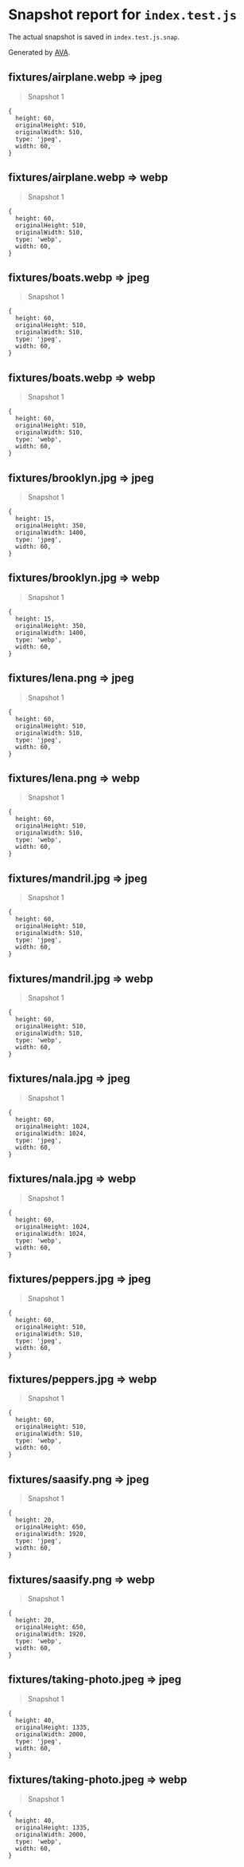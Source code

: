 # Snapshot report for `index.test.js`

The actual snapshot is saved in `index.test.js.snap`.

Generated by [AVA](https://avajs.dev).

## fixtures/airplane.webp => jpeg

> Snapshot 1

    {
      height: 60,
      originalHeight: 510,
      originalWidth: 510,
      type: 'jpeg',
      width: 60,
    }

## fixtures/airplane.webp => webp

> Snapshot 1

    {
      height: 60,
      originalHeight: 510,
      originalWidth: 510,
      type: 'webp',
      width: 60,
    }

## fixtures/boats.webp => jpeg

> Snapshot 1

    {
      height: 60,
      originalHeight: 510,
      originalWidth: 510,
      type: 'jpeg',
      width: 60,
    }

## fixtures/boats.webp => webp

> Snapshot 1

    {
      height: 60,
      originalHeight: 510,
      originalWidth: 510,
      type: 'webp',
      width: 60,
    }

## fixtures/brooklyn.jpg => jpeg

> Snapshot 1

    {
      height: 15,
      originalHeight: 350,
      originalWidth: 1400,
      type: 'jpeg',
      width: 60,
    }

## fixtures/brooklyn.jpg => webp

> Snapshot 1

    {
      height: 15,
      originalHeight: 350,
      originalWidth: 1400,
      type: 'webp',
      width: 60,
    }

## fixtures/lena.png => jpeg

> Snapshot 1

    {
      height: 60,
      originalHeight: 510,
      originalWidth: 510,
      type: 'jpeg',
      width: 60,
    }

## fixtures/lena.png => webp

> Snapshot 1

    {
      height: 60,
      originalHeight: 510,
      originalWidth: 510,
      type: 'webp',
      width: 60,
    }

## fixtures/mandril.jpg => jpeg

> Snapshot 1

    {
      height: 60,
      originalHeight: 510,
      originalWidth: 510,
      type: 'jpeg',
      width: 60,
    }

## fixtures/mandril.jpg => webp

> Snapshot 1

    {
      height: 60,
      originalHeight: 510,
      originalWidth: 510,
      type: 'webp',
      width: 60,
    }

## fixtures/nala.jpg => jpeg

> Snapshot 1

    {
      height: 60,
      originalHeight: 1024,
      originalWidth: 1024,
      type: 'jpeg',
      width: 60,
    }

## fixtures/nala.jpg => webp

> Snapshot 1

    {
      height: 60,
      originalHeight: 1024,
      originalWidth: 1024,
      type: 'webp',
      width: 60,
    }

## fixtures/peppers.jpg => jpeg

> Snapshot 1

    {
      height: 60,
      originalHeight: 510,
      originalWidth: 510,
      type: 'jpeg',
      width: 60,
    }

## fixtures/peppers.jpg => webp

> Snapshot 1

    {
      height: 60,
      originalHeight: 510,
      originalWidth: 510,
      type: 'webp',
      width: 60,
    }

## fixtures/saasify.png => jpeg

> Snapshot 1

    {
      height: 20,
      originalHeight: 650,
      originalWidth: 1920,
      type: 'jpeg',
      width: 60,
    }

## fixtures/saasify.png => webp

> Snapshot 1

    {
      height: 20,
      originalHeight: 650,
      originalWidth: 1920,
      type: 'webp',
      width: 60,
    }

## fixtures/taking-photo.jpeg => jpeg

> Snapshot 1

    {
      height: 40,
      originalHeight: 1335,
      originalWidth: 2000,
      type: 'jpeg',
      width: 60,
    }

## fixtures/taking-photo.jpeg => webp

> Snapshot 1

    {
      height: 40,
      originalHeight: 1335,
      originalWidth: 2000,
      type: 'webp',
      width: 60,
    }
